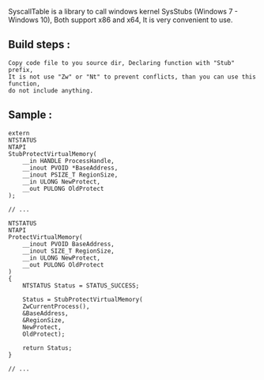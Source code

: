 SyscallTable is a library to call windows kernel SysStubs (Windows 7 - Windows 10), 
Both support x86 and x64, It is very convenient to use.

## Build steps :
	Copy code file to you source dir, Declaring function with "Stub" prefix, 
	It is not use "Zw" or "Nt" to prevent conflicts, than you can use this function, 
	do not include anything.
	
## Sample :

	extern
	NTSTATUS
	NTAPI
	StubProtectVirtualMemory(
	    __in HANDLE ProcessHandle,
	    __inout PVOID *BaseAddress,
	    __inout PSIZE_T RegionSize,
	    __in ULONG NewProtect,
	    __out PULONG OldProtect
	);

	// ...
		
	NTSTATUS
	NTAPI
	ProtectVirtualMemory(
	    __inout PVOID BaseAddress,
	    __inout SIZE_T RegionSize,
	    __in ULONG NewProtect,
	    __out PULONG OldProtect
	)
	{
	    NTSTATUS Status = STATUS_SUCCESS;

	    Status = StubProtectVirtualMemory(
		ZwCurrentProcess(),
		&BaseAddress,
		&RegionSize,
		NewProtect,
		OldProtect);

	    return Status;
	}

	// ...
	